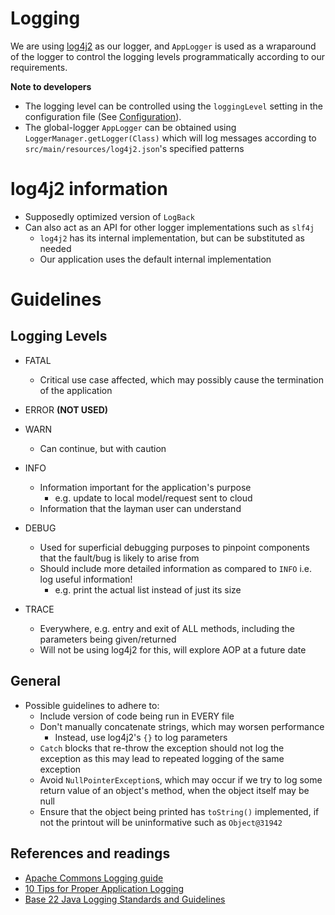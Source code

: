 # Logging

We are using [log4j2](http://logging.apache.org/log4j/2.x/) as our logger, and `AppLogger` is used as a wraparound of the logger to control the logging levels programmatically according to our requirements.

**Note to developers**
- The logging level can be controlled using the `loggingLevel` setting in the configuration file (See [Configuration](../docs/Configuration.md)).
- The global-logger `AppLogger` can be obtained using `LoggerManager.getLogger(Class)` which will log messages according to `src/main/resources/log4j2.json`'s specified patterns

# log4j2 information
- Supposedly optimized version of `LogBack`
- Can also act as an API for other logger implementations such as `slf4j`
  - `log4j2` has its internal implementation, but can be substituted as needed
  - Our application uses the default internal implementation

# Guidelines

## Logging Levels

- FATAL
  - Critical use case affected, which may possibly cause the termination of the application

- ERROR **(NOT USED)**

- WARN
  - Can continue, but with caution

- INFO
  - Information important for the application's purpose
    - e.g. update to local model/request sent to cloud
  - Information that the layman user can understand

- DEBUG
  - Used for superficial debugging purposes to pinpoint components that the fault/bug is likely to arise from
  - Should include more detailed information as compared to `INFO` i.e. log useful information!
    - e.g. print the actual list instead of just its size

- TRACE
  - Everywhere, e.g. entry and exit of ALL methods, including the parameters being given/returned
  - Will not be using log4j2 for this, will explore AOP at a future date

## General

- Possible guidelines to adhere to:
  - Include version of code being run in EVERY file
  - Don't manually concatenate strings, which may worsen performance
    - Instead, use log4j2's `{}` to log parameters
  - `Catch` blocks that re-throw the exception should not log the exception as this may lead to repeated logging of the same exception
  - Avoid `NullPointerException`s, which may occur if we try to log some return value of an object's method, when the object itself may be null
  - Ensure that the object being printed has `toString()` implemented, if not the printout will be uninformative such as `Object@31942`

## References and readings
- [Apache Commons Logging guide](http://commons.apache.org/proper/commons-logging/guide.html#Message_PrioritiesLevels)
- [10 Tips for Proper Application Logging](https://www.javacodegeeks.com/2011/01/10-tips-proper-application-logging.html)
- [Base 22 Java Logging Standards and Guidelines](https://wiki.base22.com/display/btg/Java+Logging+Standards+and+Guidelines)
